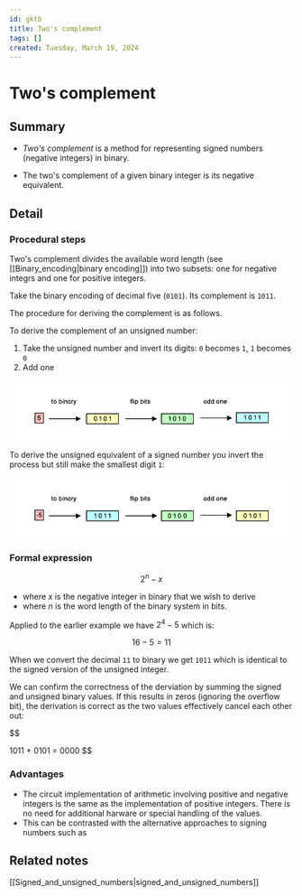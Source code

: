 ```yaml
---
id: gktb
title: Two's complement
tags: []
created: Tuesday, March 19, 2024
---
```


# Two's complement

## Summary

- _Two's complement_ is a method for representing signed numbers (negative
  integers) in binary.

- The two's complement of a given binary integer is its negative equivalent.

## Detail

### Procedural steps

Two's complement divides the available word length (see
[[Binary_encoding|binary encoding]]) into two subsets: one for negative integrs
and one for positive integers.

Take the binary encoding of decimal five (`0101`). Its complement is `1011`.

The procedure for deriving the complement is as follows.

To derive the complement of an unsigned number:

1. Take the unsigned number and invert its digits: `0` becomes `1`, `1` becomes
   `0`
2. Add one

![](/img/unsigned-to-signed.png)

To derive the unsigned equivalent of a signed number you invert the process but
still make the smallest digit `1`:

![](/img/signed-to-unsigned.png)

### Formal expression

$$
    2^n - x
$$

- where $x$ is the negative integer in binary that we wish to derive
- where $n$ is the word length of the binary system in bits.

Applied to the earlier example we have $2^4 -5$ which is:

$$
    16 - 5 = 11
$$

When we convert the decimal `11` to binary we get `1011` which is identical to
the signed version of the unsigned integer.

We can confirm the correctness of the derviation by summing the signed and
unsigned binary values. If this results in zeros (ignoring the overflow bit),
the derivation is correct as the two values effectively cancel each other out:

$$

  1011 + 0101 = 0000
$$

### Advantages

- The circuit implementation of arithmetic involving positive and negative
  integers is the same as the implementation of positive integers. There is no
  need for additional harware or special handling of the values.
- This can be contrasted with the alternative approaches to signing numbers such
  as

## Related notes

[[Signed_and_unsigned_numbers|signed_and_unsigned_numbers]]
